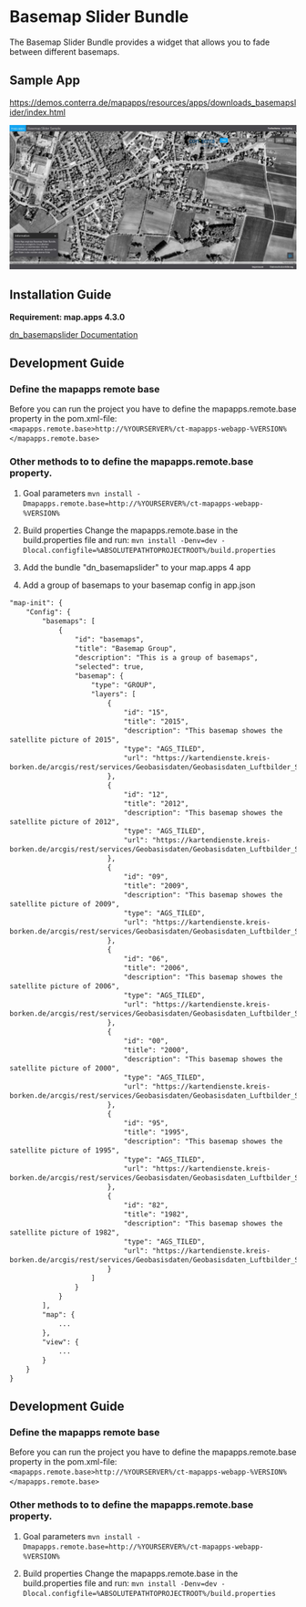 # Basemap Slider Bundle

The Basemap Slider Bundle provides a widget that allows you to fade between different basemaps.

## Sample App

https://demos.conterra.de/mapapps/resources/apps/downloads_basemapslider/index.html

![Screenshot Sample App Basemap Slider](https://github.com/conterra/mapapps-basemap-slider/blob/master/screenshot.JPG)

## Installation Guide

**Requirement: map.apps 4.3.0**

[dn_basemapslider Documentation](https://github.com/conterra/mapapps-selection-actions/tree/master/src/main/js/bundles/dn_basemapslider)

## Development Guide
### Define the mapapps remote base
Before you can run the project you have to define the mapapps.remote.base property in the pom.xml-file:
`<mapapps.remote.base>http://%YOURSERVER%/ct-mapapps-webapp-%VERSION%</mapapps.remote.base>`

### Other methods to to define the mapapps.remote.base property.
1. Goal parameters
   `mvn install -Dmapapps.remote.base=http://%YOURSERVER%/ct-mapapps-webapp-%VERSION%`

2. Build properties
   Change the mapapps.remote.base in the build.properties file and run:
   `mvn install -Denv=dev -Dlocal.configfile=%ABSOLUTEPATHTOPROJECTROOT%/build.properties`



1. Add the bundle "dn_basemapslider" to your map.apps 4 app
2. Add a group of basemaps to your basemap config in app.json

```
"map-init": {
    "Config": {
        "basemaps": [
            {
                "id": "basemaps",
                "title": "Basemap Group",
                "description": "This is a group of basemaps",
                "selected": true,
                "basemap": {
                    "type": "GROUP",
                    "layers": [
                        {
                            "id": "15",
                            "title": "2015",
                            "description": "This basemap showes the satellite picture of 2015",
                            "type": "AGS_TILED",
                            "url": "https://kartendienste.kreis-borken.de/arcgis/rest/services/Geobasisdaten/Geobasisdaten_Luftbilder_Sommer_2015_Kreis_Borken/MapServer"
                        },
                        {
                            "id": "12",
                            "title": "2012",
                            "description": "This basemap showes the satellite picture of 2012",
                            "type": "AGS_TILED",
                            "url": "https://kartendienste.kreis-borken.de/arcgis/rest/services/Geobasisdaten/Geobasisdaten_Luftbilder_Sommer_2012_Kreis_Borken/MapServer"
                        },
                        {
                            "id": "09",
                            "title": "2009",
                            "description": "This basemap showes the satellite picture of 2009",
                            "type": "AGS_TILED",
                            "url": "https://kartendienste.kreis-borken.de/arcgis/rest/services/Geobasisdaten/Geobasisdaten_Luftbilder_Sommer_2009_Kreis_Borken/MapServer"
                        },
                        {
                            "id": "06",
                            "title": "2006",
                            "description": "This basemap showes the satellite picture of 2006",
                            "type": "AGS_TILED",
                            "url": "https://kartendienste.kreis-borken.de/arcgis/rest/services/Geobasisdaten/Geobasisdaten_Luftbilder_Sommer_05_06_Kreis_Borken/MapServer"
                        },
                        {
                            "id": "00",
                            "title": "2000",
                            "description": "This basemap showes the satellite picture of 2000",
                            "type": "AGS_TILED",
                            "url": "https://kartendienste.kreis-borken.de/arcgis/rest/services/Geobasisdaten/Geobasisdaten_Luftbilder_Sommer_00_02_Kreis_Borken/MapServer"
                        },
                        {
                            "id": "95",
                            "title": "1995",
                            "description": "This basemap showes the satellite picture of 1995",
                            "type": "AGS_TILED",
                            "url": "https://kartendienste.kreis-borken.de/arcgis/rest/services/Geobasisdaten/Geobasisdaten_Luftbilder_Sommer_95_97_Kreis_Borken/MapServer"
                        },
                        {
                            "id": "82",
                            "title": "1982",
                            "description": "This basemap showes the satellite picture of 1982",
                            "type": "AGS_TILED",
                            "url": "https://kartendienste.kreis-borken.de/arcgis/rest/services/Geobasisdaten/Geobasisdaten_Luftbilder_Sommer_82_87_Kreis_Borken/MapServer"
                        }
                    ]
                }
            }
        ],
        "map": {
            ...
        },
        "view": {
            ...
        }
    }
}
```

## Development Guide

### Define the mapapps remote base

Before you can run the project you have to define the mapapps.remote.base property in the pom.xml-file:
`<mapapps.remote.base>http://%YOURSERVER%/ct-mapapps-webapp-%VERSION%</mapapps.remote.base>`

### Other methods to to define the mapapps.remote.base property.

1. Goal parameters
   `mvn install -Dmapapps.remote.base=http://%YOURSERVER%/ct-mapapps-webapp-%VERSION%`

2. Build properties Change the mapapps.remote.base in the build.properties file and run:
   `mvn install -Denv=dev -Dlocal.configfile=%ABSOLUTEPATHTOPROJECTROOT%/build.properties`
